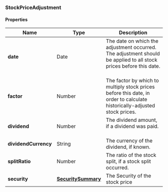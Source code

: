 
[//]: # (CLASS:StockPriceAdjustment)

[//]: # (KIND:object)

### StockPriceAdjustment

#### Properties

[//]: # (START_DEFINITION)

Name | Type | Description
------------ | ------------- | -------------
**date** | Date | The date on which the adjustment occurred. The adjustment should be applied to all stock prices before this date. &nbsp;
**factor** | Number | The factor by which to multiply stock prices before this date, in order to calculate historically-adjusted stock prices. &nbsp;
**dividend** | Number | The dividend amount, if a dividend was paid. &nbsp;
**dividendCurrency** | String | The currency of the dividend, if known. &nbsp;
**splitRatio** | Number | The ratio of the stock split, if a stock split occurred. &nbsp;
**security** | [**SecuritySummary**](SecuritySummary.md) | The Security of the stock price &nbsp;

[//]: # (END_DEFINITION)


[//]: # (CONTAINED_CLASS:SecuritySummary)





